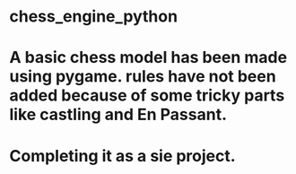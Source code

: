 # chess_engine_python

# A basic chess model has been made using pygame. rules have not been added because of some tricky parts like castling and En Passant.

# Completing it as a sie project.
